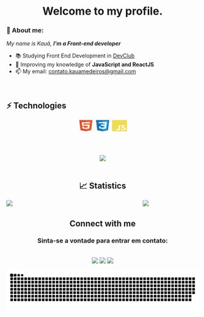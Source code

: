 

<h1 align='center'> Welcome to my profile. </h1>

### 👋 About me:

<p>
  <em>
    My name is Kauã, <strong>I'm a Front-end developer</strong>
  </em>
</p>
 
- 📚 Studying Front End Development in <a href="https://rodolfomori.com.br/devclub"> DevClub </a>
- 🚀 Improving my knowledge of <strong>JavaScript and ReactJS</strong>
- 📫 My email: contato.kauamedeiros@gmail.com

<br>





## ⚡ Technologies

<div align="center">
  <p>
  <div>
    <img align="center" alt="Rox351-HTML" height="30" width="40" src="https://raw.githubusercontent.com/devicons/devicon/master/icons/html5/html5-original.svg">
    <img align="center" alt="Rox351-CSS" height="30" width="40" src="https://raw.githubusercontent.com/devicons/devicon/master/icons/css3/css3-original.svg">
    <img align="center" alt="Rox351-Js" height="30" width="40" src="https://raw.githubusercontent.com/devicons/devicon/master/icons/javascript/javascript-plain.svg">
    <!img align="center" alt="Rox351-Ts" height="30" width="40" src="https://raw.githubusercontent.com/devicons/devicon/master/icons/typescript/typescript-plain.svg">
    <!img align="center" alt="Rox351-React" height="30" width="40" src="https://raw.githubusercontent.com/devicons/devicon/master/icons/react/react-original.svg">
    <!img align="center" alt="Rox351-Python" height="30" width="40" src="https://raw.githubusercontent.com/devicons/devicon/master/icons/python/python-original.svg">
    <!img align="center" alt="Rox351-Csharp" height="30" width="40" src="https://raw.githubusercontent.com/devicons/devicon/master/icons/csharp/csharp-original.svg">
 


 <a/><br><br>
</div>
<div align="center">
  <img src="https://skillicons.dev/icons?i=html,css,js,react,git,github"></img>
</div>
  
<br>

## 📈 Statistics

<img align="left" width="45%" src="https://github-readme-stats.vercel.app/api?username=Rox351&show_icons=true&theme=true&theme=merko"></img>

<img width="47%" src="https://github-readme-stats.vercel.app/api/top-langs/?username=Rox351&layout=compact&langs_count=7&theme=merko"></img>



##  Connect with me


 ### Sinta-se a vontade para entrar em contato:
  
<div style="display: inline_block"><br>
      
   <div> 
    <a href = "https://wa.me/5551985208802"><img src="https://img.shields.io/badge/-WhatsApp-%23333?style=for-the-badge&logo=Whatsapp&logoColor=green" target="_blank"></a> 
     <a href="https://www.linkedin.com/in/lsoares2008/" target="_blank"><img src="https://img.shields.io/badge/-LinkedIn-%230077B5?style=for-the-badge&logo=linkedin&logoColor=white" target="_blank"></a>
     <a href = "mailto:l.soares.2008@gmail.com"><img src="https://img.shields.io/badge/-Gmail-%23333?style=for-the-badge&logo=gmail&logoColor=white" target="_blank"></a>
 </div>




<div> 

 
  ![Snake animation](https://github.com/Rox351/Rox351/blob/main/github-contribution-grid-snake.svg)
 
</div>


<div align="center">
  
  
  

    
 
    
   
